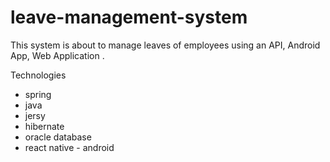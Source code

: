 # leave-management-system

This system is about to manage leaves of employees using an API, Android App, Web Application .

Technologies 

* spring 
* java
* jersy 
* hibernate
* oracle database 
* react native - android 
